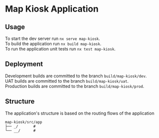 # Map Kiosk Application

## Usage

To start the dev server run `nx serve map-kiosk`.  
To build the application run `nx build map-kiosk`.  
To run the application unit tests run `nx test map-kiosk`.

## Deployment

Development builds are committed to the branch `build/map-kiosk/dev`.  
UAT builds are committed to the branch `build/map-kiosk/uat`.  
Production builds are committed to the branch `build/map-kiosk/prod`.

## Structure

The application's structure is based on the routing flows of the application

```
map-kiosk/src/app
├── _/       # 
└── __/      # 
```
